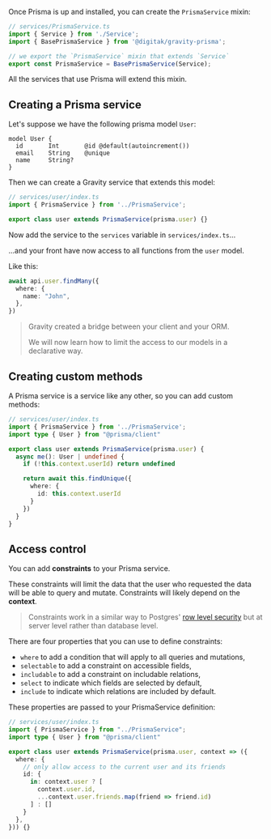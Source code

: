 Once Prisma is up and installed, you can create the `PrismaService` mixin:

```ts
// services/PrismaService.ts
import { Service } from './Service';
import { BasePrismaService } from '@digitak/gravity-prisma';

// we export the `PrismaService` mixin that extends `Service`
export const PrismaService = BasePrismaService(Service);
```

All the services that use Prisma will extend this mixin.

## Creating a Prisma service

Let's suppose we have the following prisma model `User`:

```prisma
model User {
  id       Int       @id @default(autoincrement())
  email    String    @unique
  name     String?
}
```

Then we can create a Gravity service that extends this model:

```ts
// services/user/index.ts
import { PrismaService } from '../PrismaService';

export class user extends PrismaService(prisma.user) {}
```

Now add the service to the `services` variable in `services/index.ts`...

...and your front have now access to all functions from the `user` model.

Like this:

```ts
await api.user.findMany({
  where: {
    name: "John",
  },
})
```

> Gravity created a bridge between your client and your ORM.
>
> We will now learn how to limit the access to our models in a declarative way.

## Creating custom methods

A Prisma service is a service like any other, so you can add custom methods:

```ts
// services/user/index.ts
import { PrismaService } from '../PrismaService';
import type { User } from "@prisma/client"

export class user extends PrismaService(prisma.user) {
  async me(): User | undefined {
    if (!this.context.userId) return undefined

    return await this.findUnique({
      where: {
        id: this.context.userId
      }
    })
  }
}
```

## Access control

You can add **constraints** to your Prisma service.

These constraints will limit the data that the user who requested the data will be able to query and mutate. Constraints will likely depend on the **context**.

> Constraints work in a similar way to Postgres' [row level security](https://www.postgresql.org/docs/current/ddl-rowsecurity.html) but at server level rather than database level.

There are four properties that you can use to define constraints:

- `where` to add a condition that will apply to all queries and mutations,
- `selectable` to add a constraint on accessible fields,
- `includable` to add a constraint on includable relations,
- `select` to indicate which fields are selected by default,
- `include` to indicate which relations are included by default.

These properties are passed to your PrismaService definition:

```ts
// services/user/index.ts
import { PrismaService } from "../PrismaService";
import type { User } from "@prisma/client"

export class user extends PrismaService(prisma.user, context => ({
  where: {
    // only allow access to the current user and its friends
    id: {
      in: context.user ? [
        context.user.id,
        ...context.user.friends.map(friend => friend.id)
      ] : []
    }
  },
})) {}
```
